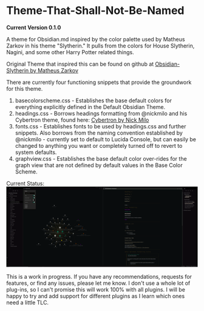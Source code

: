 # Theme-That-Shall-Not-Be-Named
**Current Version 0.1.0**

A theme for Obsidian.md inspired by the color palette used by Matheus Zarkov in his theme "Slytherin." It pulls from the colors for House Slytherin, Nagini, and some other Harry Potter related things.

Original Theme that inspired this can be found on github at [Obsidian-Slytherin by Matheus Zarkov](https://github.com/MatheusZarkov/Obsidian-Slytherin)

There are currently four functioning snippets that provide the groundwork for this theme.

1. basecolorscheme.css - Establishes the base default colors for everything explicitly defined in the Default Obsidian Theme.
2. headings.css - Borrows headings formatting from @nickmilo and his Cybertron theme, found here: [Cybertron by Nick Milo](https://github.com/nickmilo/Cybertron)
3. fonts.css - Establishes fonts to be used by headings.css and further snippets. Also borrows from the naming convention established by @nickmilo - currently set to default to Lucida Console, but can easily be changed to anything you want or completely turned off to revert to system defaults.
4. graphview.css - Establishes the base default color over-rides for the graph view that are not defined by default values in the Base Color Scheme.

Current Status:
![Theme](/Theme-That-Shall-Not-Be-Named.png)

This is a work in progress. If you have any recommendations, requests for features, or find any issues, please let me know. I don't use a whole lot of plug-ins, so I can't promise this will work 100% with all plugins. I will be happy to try and add support for different plugins as I learn which ones need a little TLC.
